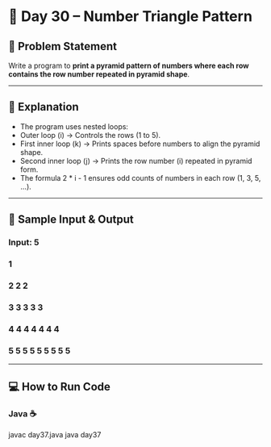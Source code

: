 # 🌟 Day 30 – Number Triangle Pattern  

## 🎯 Problem Statement  
Write a program to **print a pyramid pattern of numbers where each row contains the row number repeated in pyramid shape**. 

---

## 📖 Explanation  
- The program uses nested loops:
- Outer loop (i) → Controls the rows (1 to 5).
- First inner loop (k) → Prints spaces before numbers to align the pyramid shape.
- Second inner loop (j) → Prints the row number (i) repeated in pyramid form.
- The formula 2 * i - 1 ensures odd counts of numbers in each row (1, 3, 5, …).

---


## 📝 Sample Input & Output  

### Input:  5

###         1   

###       2 2 2   

###     3 3 3 3 3   

###   4 4 4 4 4 4 4   

### 5 5 5 5 5 5 5 5 5   

---

## 💻 How to Run Code 
### Java ☕
javac day37.java
java day37
